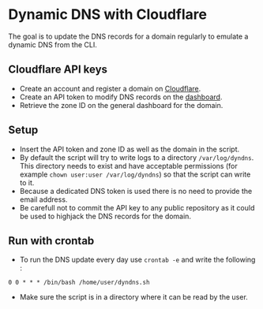 # Dynamic DNS with Cloudflare

The goal is to update the DNS records for a domain regularly to emulate a dynamic DNS from the CLI.

## Cloudflare API keys

- Create an account and register a domain on [Cloudflare](https://cloudflare.com).
- Create an API token to modify DNS records on the [dashboard](https://dash.cloudflare.com/profile/api-tokens).
- Retrieve the zone ID on the general dashboard for the domain.

## Setup

- Insert the API token and zone ID as well as the domain in the script.
- By default the script will try to write logs to a directory `/var/log/dyndns`. This directory needs to exist and have acceptable permissions (for example `chown user:user /var/log/dyndns`) so that the script can write to it.
- Because a dedicated DNS token is used there is no need to provide the email address.
- Be carefull not to commit the API key to any public repository as it could be used to highjack the DNS records for the domain.

## Run with crontab

- To run the DNS update every day use `crontab -e` and write the following :
```
0 0 * * * /bin/bash /home/user/dyndns.sh
```
- Make sure the script is in a directory where it can be read by the user.
